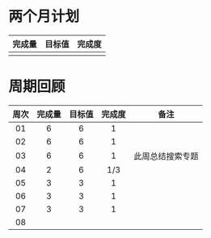 # 两个月计划

| 完成量 | 目标值 | 完成度 |
| :----: | :----: | :----: |
|        |        |        |

# 周期回顾

| 周次 | 完成量 | 目标值 | 完成度 |       备注       |
| :--: | :----: | :----: | :----: | :--------------: |
|  01  |   6    |   6    |   1    |                  |
|  02  |   6    |   6    |   1    |                  |
|  03  |   6    |   6    |   1    | 此周总结搜索专题 |
|  04  |   2    |   6    |  1/3   |                  |
|  05  |   3    |   3    |   1    |                  |
|  06  |   3    |   3    |   1    |                  |
|  07  |   3    |   3    |   1    |                  |
|  08  |        |        |        |                  |



